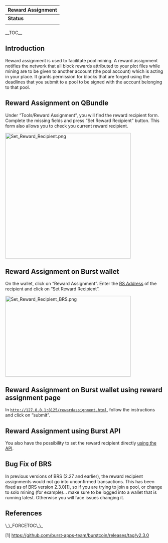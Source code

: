 | Reward Assignment |
|-------------------|
| **Status**        |
||

\_\_TOC\_\_

Introduction
------------

Reward assignment is used to facilitate pool mining. A reward assignment notifies the network that all block rewards attributed to your plot files while mining are to be given to another account (the pool account) which is acting in your place. It grants permission for blocks that are forged using the deadlines that you submit to a pool to be signed with the account belonging to that pool.

Reward Assignment on QBundle
----------------------------

Under “Tools/Reward Assignment”, you will find the reward recipient form. Complete the missing fields and press “Set Reward Recipient” button. This form also allows you to check you current reward recipient.

<img src="Set_Reward_Recipient.png" title="Set_Reward_Recipient.png" alt="Set_Reward_Recipient.png" width="400" height="400" />

Reward Assignment on Burst wallet
---------------------------------

On the wallet, click on “Reward Assignment”. Enter the [RS Address](rs-address-format.md) of the recipient and click on “Set Reward Recipient”.

<img src="Set_Reward_Recipient_BRS.png" title="Set_Reward_Recipient_BRS.png" alt="Set_Reward_Recipient_BRS.png" width="400" height="257" />

Reward Assignment on Burst wallet using reward assignment page
--------------------------------------------------------------

In [`http://127.0.0.1:8125/rewardassignment.html`](http://127.0.0.1:8125/rewardassignment.html), follow the instructions and click on “submit”.

Reward Assignment using Burst API
---------------------------------

You also have the possibility to set the reward recipient directly [using the API](the-burst-api-set-reward-recipient.md).

Bug Fix of BRS
--------------

In previous versions of BRS (2.27 and earlier), the reward recipient assignments would not go into unconfirmed transactions. This has been fixed as of BRS version 2.3.0[1], so if you are trying to join a pool, or change to solo mining (for example)... make sure to be logged into a wallet that is running latest. Otherwise you will face issues changing it.

References
----------

<references />
\_\_FORCETOC\_\_

[1] <https://github.com/burst-apps-team/burstcoin/releases/tag/v2.3.0>
